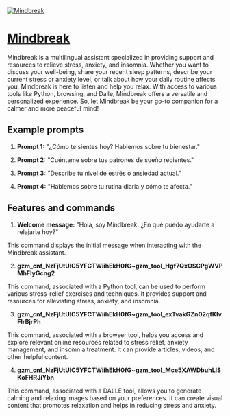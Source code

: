 [![Mindbreak](null)](https://chat.openai.com/g/g-hIeoyyPQa-mindbreak)

# [Mindbreak](https://chat.openai.com/g/g-hIeoyyPQa-mindbreak)

Mindbreak is a multilingual assistant specialized in providing support and resources to relieve stress, anxiety, and insomnia. Whether you want to discuss your well-being, share your recent sleep patterns, describe your current stress or anxiety level, or talk about how your daily routine affects you, Mindbreak is here to listen and help you relax. With access to various tools like Python, browsing, and Dalle, Mindbreak offers a versatile and personalized experience. So, let Mindbreak be your go-to companion for a calmer and more peaceful mind!

## Example prompts

1. **Prompt 1:** "¿Cómo te sientes hoy? Hablemos sobre tu bienestar."

2. **Prompt 2:** "Cuéntame sobre tus patrones de sueño recientes."

3. **Prompt 3:** "Describe tu nivel de estrés o ansiedad actual."

4. **Prompt 4:** "Hablemos sobre tu rutina diaria y cómo te afecta."

## Features and commands

1. **Welcome message:** "Hola, soy Mindbreak. ¿En qué puedo ayudarte a relajarte hoy?"

This command displays the initial message when interacting with the Mindbreak assistant.

2. **gzm_cnf_NzFjUtUIC5YFCTWiihEkH0fG~gzm_tool_Hgf7QxOSCPgWVPMhFIyGcng2**

This command, associated with a Python tool, can be used to perform various stress-relief exercises and techniques. It provides support and resources for alleviating stress, anxiety, and insomnia.

3. **gzm_cnf_NzFjUtUIC5YFCTWiihEkH0fG~gzm_tool_exTvakGZn02qfKlvFlrBjrPh**

This command, associated with a browser tool, helps you access and explore relevant online resources related to stress relief, anxiety management, and insomnia treatment. It can provide articles, videos, and other helpful content.

4. **gzm_cnf_NzFjUtUIC5YFCTWiihEkH0fG~gzm_tool_Mce5XAWDbuhLISKoFHRJiYbn**

This command, associated with a DALLE tool, allows you to generate calming and relaxing images based on your preferences. It can create visual content that promotes relaxation and helps in reducing stress and anxiety.